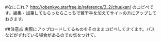 #なにこれ？
<http://obenkyo.starfree.jp/reference/3_2/chuukan/>
のコピペです。編集・加筆してもらったらこっちで若干手を加えてサイトの方にアップしておきます。

##注意点
実際にアップロードしてるものをそのままコピペしてきてます。パスなどがずれている場合があるのでお気をつけて。
